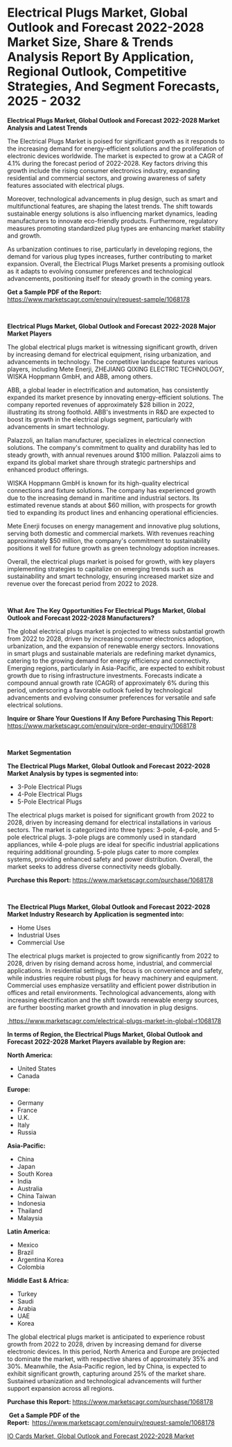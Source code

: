 <p><h1>Electrical Plugs Market, Global Outlook and Forecast 2022-2028 Market Size, Share & Trends Analysis Report By Application, Regional Outlook, Competitive Strategies, And Segment Forecasts, 2025 - 2032</h1></p><p><strong>Electrical Plugs Market, Global Outlook and Forecast 2022-2028 Market Analysis and Latest Trends</strong></p>
<p><p>The Electrical Plugs Market is poised for significant growth as it responds to the increasing demand for energy-efficient solutions and the proliferation of electronic devices worldwide. The market is expected to grow at a CAGR of 4.1% during the forecast period of 2022-2028. Key factors driving this growth include the rising consumer electronics industry, expanding residential and commercial sectors, and growing awareness of safety features associated with electrical plugs.</p><p>Moreover, technological advancements in plug design, such as smart and multifunctional features, are shaping the latest trends. The shift towards sustainable energy solutions is also influencing market dynamics, leading manufacturers to innovate eco-friendly products. Furthermore, regulatory measures promoting standardized plug types are enhancing market stability and growth.</p><p>As urbanization continues to rise, particularly in developing regions, the demand for various plug types increases, further contributing to market expansion. Overall, the Electrical Plugs Market presents a promising outlook as it adapts to evolving consumer preferences and technological advancements, positioning itself for steady growth in the coming years.</p></p>
<p><strong>Get a Sample PDF of the Report:&nbsp;</strong> <a href="https://www.marketscagr.com/enquiry/request-sample/1068178?utm_campaign=2476&utm_medium=2&utm_source=Github&utm_content=ia&utm_term=21032025&utm_id=electrical-plugs-market-global-outlook-and-forecast-2022-2028">https://www.marketscagr.com/enquiry/request-sample/1068178</a></p>
<p>&nbsp;</p>
<p><strong>Electrical Plugs Market, Global Outlook and Forecast 2022-2028 Major Market Players</strong></p>
<p><p>The global electrical plugs market is witnessing significant growth, driven by increasing demand for electrical equipment, rising urbanization, and advancements in technology. The competitive landscape features various players, including Mete Enerji, ZHEJIANG QIXING ELECTRIC TECHNOLOGY, WISKA Hoppmann GmbH, and ABB, among others.</p><p>ABB, a global leader in electrification and automation, has consistently expanded its market presence by innovating energy-efficient solutions. The company reported revenues of approximately $28 billion in 2022, illustrating its strong foothold. ABB's investments in R&D are expected to boost its growth in the electrical plugs segment, particularly with advancements in smart technology.</p><p>Palazzoli, an Italian manufacturer, specializes in electrical connection solutions. The company's commitment to quality and durability has led to steady growth, with annual revenues around $100 million. Palazzoli aims to expand its global market share through strategic partnerships and enhanced product offerings.</p><p>WISKA Hoppmann GmbH is known for its high-quality electrical connections and fixture solutions. The company has experienced growth due to the increasing demand in maritime and industrial sectors. Its estimated revenue stands at about $60 million, with prospects for growth tied to expanding its product lines and enhancing operational efficiencies.</p><p>Mete Enerji focuses on energy management and innovative plug solutions, serving both domestic and commercial markets. With revenues reaching approximately $50 million, the company's commitment to sustainability positions it well for future growth as green technology adoption increases.</p><p>Overall, the electrical plugs market is poised for growth, with key players implementing strategies to capitalize on emerging trends such as sustainability and smart technology, ensuring increased market size and revenue over the forecast period from 2022 to 2028.</p></p>
<p>&nbsp;</p>
<p><strong>What Are The Key Opportunities For Electrical Plugs Market, Global Outlook and Forecast 2022-2028 Manufacturers?</strong></p>
<p><p>The global electrical plugs market is projected to witness substantial growth from 2022 to 2028, driven by increasing consumer electronics adoption, urbanization, and the expansion of renewable energy sectors. Innovations in smart plugs and sustainable materials are redefining market dynamics, catering to the growing demand for energy efficiency and connectivity. Emerging regions, particularly in Asia-Pacific, are expected to exhibit robust growth due to rising infrastructure investments. Forecasts indicate a compound annual growth rate (CAGR) of approximately 6% during this period, underscoring a favorable outlook fueled by technological advancements and evolving consumer preferences for versatile and safe electrical solutions.</p></p>
<p><strong>Inquire or Share Your Questions If Any Before Purchasing This Report:</strong> <a href="https://www.marketscagr.com/enquiry/pre-order-enquiry/1068178?utm_campaign=2476&utm_medium=2&utm_source=Github&utm_content=ia&utm_term=21032025&utm_id=electrical-plugs-market-global-outlook-and-forecast-2022-2028">https://www.marketscagr.com/enquiry/pre-order-enquiry/1068178</a></p>
<p>&nbsp;</p>
<p><strong>Market Segmentation</strong></p>
<p><strong>The Electrical Plugs Market, Global Outlook and Forecast 2022-2028 Market Analysis by types is segmented into:</strong></p>
<p><ul><li>3-Pole Electrical Plugs</li><li>4-Pole Electrical Plugs</li><li>5-Pole Electrical Plugs</li></ul></p>
<p><p>The electrical plugs market is poised for significant growth from 2022 to 2028, driven by increasing demand for electrical installations in various sectors. The market is categorized into three types: 3-pole, 4-pole, and 5-pole electrical plugs. 3-pole plugs are commonly used in standard appliances, while 4-pole plugs are ideal for specific industrial applications requiring additional grounding. 5-pole plugs cater to more complex systems, providing enhanced safety and power distribution. Overall, the market seeks to address diverse connectivity needs globally.</p></p>
<p><strong>Purchase this Report:&nbsp;</strong><a href="https://www.marketscagr.com/purchase/1068178?utm_campaign=2476&utm_medium=2&utm_source=Github&utm_content=ia&utm_term=21032025&utm_id=electrical-plugs-market-global-outlook-and-forecast-2022-2028">https://www.marketscagr.com/purchase/1068178</a></p>
<p>&nbsp;</p>
<p><strong>The Electrical Plugs Market, Global Outlook and Forecast 2022-2028 Market Industry Research by Application is segmented into:</strong></p>
<p><ul><li>Home Uses</li><li>Industrial Uses</li><li>Commercial Use</li></ul></p>
<p><p>The electrical plugs market is projected to grow significantly from 2022 to 2028, driven by rising demand across home, industrial, and commercial applications. In residential settings, the focus is on convenience and safety, while industries require robust plugs for heavy machinery and equipment. Commercial uses emphasize versatility and efficient power distribution in offices and retail environments. Technological advancements, along with increasing electrification and the shift towards renewable energy sources, are further boosting market growth and innovation in plug designs.</p></p>
<p><a href="https://www.marketscagr.com/electrical-plugs-market-in-global-r1068178?utm_campaign=2476&utm_medium=2&utm_source=Github&utm_content=ia&utm_term=21032025&utm_id=electrical-plugs-market-global-outlook-and-forecast-2022-2028">&nbsp;https://www.marketscagr.com/electrical-plugs-market-in-global-r1068178</a></p>
<p><strong>In terms of Region, the Electrical Plugs Market, Global Outlook and Forecast 2022-2028 Market Players available by Region are:</strong></p>
<p>
    <p> <strong> North America: </strong>
        <ul>
            <li>United States</li>
            <li>Canada</li>
        </ul>
        </p> 
    <p> <strong> Europe: </strong>
        <ul>
            <li>Germany</li>
            <li>France</li>
            <li>U.K.</li>
            <li>Italy</li>
            <li>Russia</li>
        </ul>
        </p> 
    <p> <strong> Asia-Pacific: </strong>
        <ul>
            <li>China</li>
            <li>Japan</li>
            <li>South Korea</li>
            <li>India</li>
            <li>Australia</li>
            <li>China Taiwan</li>
            <li>Indonesia</li>
            <li>Thailand</li>
            <li>Malaysia</li>
        </ul>
        </p> 
    <p> <strong> Latin America: </strong>
        <ul>
            <li>Mexico</li>
            <li>Brazil</li>
            <li>Argentina Korea</li>
            <li>Colombia</li>
        </ul>
        </p> 
    <p> <strong> Middle East & Africa: </strong>
        <ul>
            <li>Turkey</li>
            <li>Saudi</li>
            <li>Arabia</li>
            <li>UAE</li>
            <li>Korea</li>
        </ul>
    </p>
    </p>
<p><p>The global electrical plugs market is anticipated to experience robust growth from 2022 to 2028, driven by increasing demand for diverse electronic devices. In this period, North America and Europe are projected to dominate the market, with respective shares of approximately 35% and 30%. Meanwhile, the Asia-Pacific region, led by China, is expected to exhibit significant growth, capturing around 25% of the market share. Sustained urbanization and technological advancements will further support expansion across all regions.</p></p>
<p><strong>Purchase this Report: </strong><a href="https://www.marketscagr.com/purchase/1068178?utm_campaign=2476&utm_medium=2&utm_source=Github&utm_content=ia&utm_term=21032025&utm_id=electrical-plugs-market-global-outlook-and-forecast-2022-2028">https://www.marketscagr.com/purchase/1068178</a></p>
<p>&nbsp;<strong>Get a Sample PDF of the Report:&nbsp;&nbsp;</strong><a href="https://www.marketscagr.com/enquiry/request-sample/1068178?utm_campaign=2476&utm_medium=2&utm_source=Github&utm_content=ia&utm_term=21032025&utm_id=electrical-plugs-market-global-outlook-and-forecast-2022-2028">https://www.marketscagr.com/enquiry/request-sample/1068178</a></p>
<p><strong></strong></p>
<p><p><a href="https://github.com/pimanoruman/Market-Research-Report-List-1/blob/main/io-cards-market-global-outlook-and-forecast-2022-2028-market.md?utm_campaign=2476&utm_medium=2&utm_source=Github&utm_content=ia&utm_term=21032025&utm_id=electrical-plugs-market-global-outlook-and-forecast-2022-2028">IO Cards Market, Global Outlook and Forecast 2022-2028 Market</a></p></p>